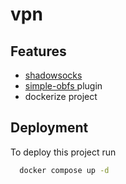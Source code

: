 # vpn

## Features

- <a href="https://github.com/shadowsocks/shadowsocks-libev"> shadowsocks </a>
- <a href="https://github.com/shadowsocks/simple-obfs"> simple-obfs </a> plugin
- dockerize project


## Deployment

To deploy this project run

```bash
  docker compose up -d
```
